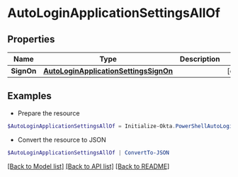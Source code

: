 # AutoLoginApplicationSettingsAllOf
## Properties

Name | Type | Description | Notes
------------ | ------------- | ------------- | -------------
**SignOn** | [**AutoLoginApplicationSettingsSignOn**](AutoLoginApplicationSettingsSignOn.md) |  | [optional] 

## Examples

- Prepare the resource
```powershell
$AutoLoginApplicationSettingsAllOf = Initialize-Okta.PowerShellAutoLoginApplicationSettingsAllOf  -SignOn null
```

- Convert the resource to JSON
```powershell
$AutoLoginApplicationSettingsAllOf | ConvertTo-JSON
```

[[Back to Model list]](../README.md#documentation-for-models) [[Back to API list]](../README.md#documentation-for-api-endpoints) [[Back to README]](../README.md)

